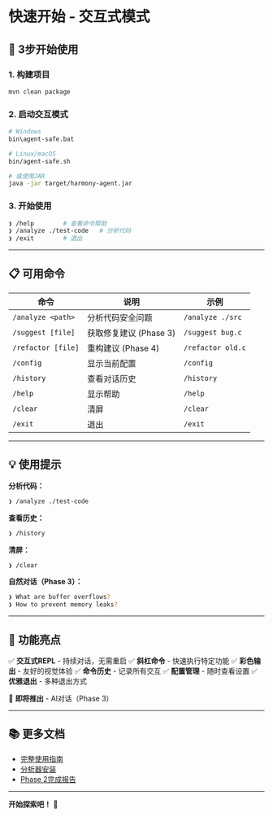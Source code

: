 # 快速开始 - 交互式模式

## 🎯 3步开始使用

### 1. 构建项目
```bash
mvn clean package
```

### 2. 启动交互模式
```bash
# Windows
bin\agent-safe.bat

# Linux/macOS
bin/agent-safe.sh

# 或使用JAR
java -jar target/harmony-agent.jar
```

### 3. 开始使用
```bash
❯ /help        # 查看命令帮助
❯ /analyze ./test-code   # 分析代码
❯ /exit        # 退出
```

---

## 📋 可用命令

| 命令 | 说明 | 示例 |
|------|------|------|
| `/analyze <path>` | 分析代码安全问题 | `/analyze ./src` |
| `/suggest [file]` | 获取修复建议 (Phase 3) | `/suggest bug.c` |
| `/refactor [file]` | 重构建议 (Phase 4) | `/refactor old.c` |
| `/config` | 显示当前配置 | `/config` |
| `/history` | 查看对话历史 | `/history` |
| `/help` | 显示帮助 | `/help` |
| `/clear` | 清屏 | `/clear` |
| `/exit` | 退出 | `/exit` |

---

## 💡 使用提示

**分析代码：**
```bash
❯ /analyze ./test-code
```

**查看历史：**
```bash
❯ /history
```

**清屏：**
```bash
❯ /clear
```

**自然对话（Phase 3）：**
```bash
❯ What are buffer overflows?
❯ How to prevent memory leaks?
```

---

## 🎨 功能亮点

✅ **交互式REPL** - 持续对话，无需重启
✅ **斜杠命令** - 快速执行特定功能
✅ **彩色输出** - 友好的视觉体验
✅ **命令历史** - 记录所有交互
✅ **配置管理** - 随时查看设置
✅ **优雅退出** - 多种退出方式

🔄 **即将推出** - AI对话（Phase 3）

---

## 📚 更多文档

- [完整使用指南](./INTERACTIVE_MODE.md)
- [分析器安装](./ANALYZER_INSTALLATION.md)
- [Phase 2完成报告](./PHASE2_COMPLETION.md)

---

**开始探索吧！** 🚀

